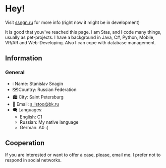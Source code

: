 # Hey!

Visit <a href="https://ssngn.ru">ssngn.ru</a> for more info (right now it might be in development)

It is good that youv've reached this page. I am Stas, and I code many things, usually as pet-projects. I have a background in Java, C#, Python, Mobile, VR/AR and Web-Developing. Also I can cope with database management.

## Information

### General
- ℹ Name: Stanislav Snagin
- 🗺Country: Russian Federation
- 🏙 City: Saint Petersburg
- 📧 Email: s_lstoo@bk.ru
- 🗨 Languages:
    - English: C1
    - Russian: My native language
    - German: A0 :)

## Cooperation
If you are interested or want to offer a case, please, email me. I prefer not to respond in social networks.
